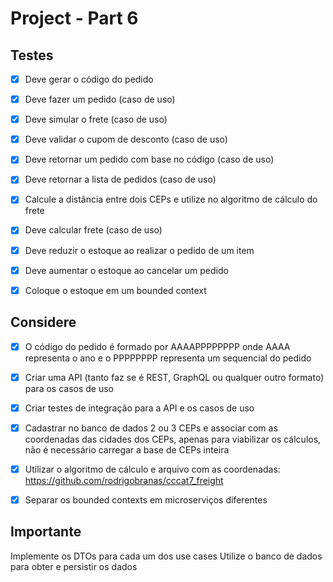 # Project - Part 6
## Testes
- [x] Deve gerar o código do pedido
- [x] Deve fazer um pedido (caso de uso)
- [x] Deve simular o frete (caso de uso)
- [x] Deve validar o cupom de desconto (caso de uso)
- [X] Deve retornar um pedido com base no código (caso de uso)
- [X] Deve retornar a lista de pedidos (caso de uso)
- [X] Calcule a distância entre dois CEPs e utilize no algoritmo de cálculo do frete
- [X] Deve calcular frete (caso de uso)
- [X] Deve reduzir o estoque ao realizar o pedido de um item
- [X] Deve aumentar o estoque ao cancelar um pedido
- [X] Coloque o estoque em um bounded context


## Considere
- [x] O código do pedido é formado por AAAAPPPPPPPP onde AAAA representa o ano e o PPPPPPPP representa um sequencial do pedido
- [x] Criar uma API (tanto faz se é REST, GraphQL ou qualquer outro formato) para os casos de uso
- [x] Criar testes de integração para a API e os casos de uso
- [X] Cadastrar no banco de dados 2 ou 3 CEPs e associar com as coordenadas das cidades dos CEPs, apenas para viabilizar os cálculos, não é necessário carregar a base de CEPs inteira
- [X] Utilizar o algoritmo de cálculo e arquivo com as coordenadas: https://github.com/rodrigobranas/cccat7_freight
- [X] Separar os bounded contexts em microserviços diferentes


## Importante
Implemente os DTOs para cada um dos use cases
Utilize o banco de dados para obter e persistir os dados

